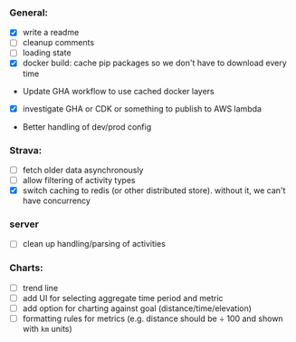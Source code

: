 ### General:
  * [x] write a readme
  * [ ] cleanup comments
  * [ ] loading state
  * [x] docker build: cache pip packages so we don't have to download every time
  * Update GHA workflow to use cached docker layers
  * [x] investigate GHA or CDK or something to publish to AWS lambda
  * Better handling of dev/prod config

### Strava:
  * [ ] fetch older data asynchronously
  * [ ] allow filtering of activity types
  * [x] switch caching to redis (or other distributed store). without it, we can't have concurrency

### server
  * [ ] clean up handling/parsing of activities

### Charts:
  * [ ] trend line
  * [ ] add UI for selecting aggregate time period and metric
  * [ ] add option for charting against goal (distance/time/elevation)
  * [ ] formatting rules for metrics (e.g. distance should be ÷ 100 and shown with `km` units)
